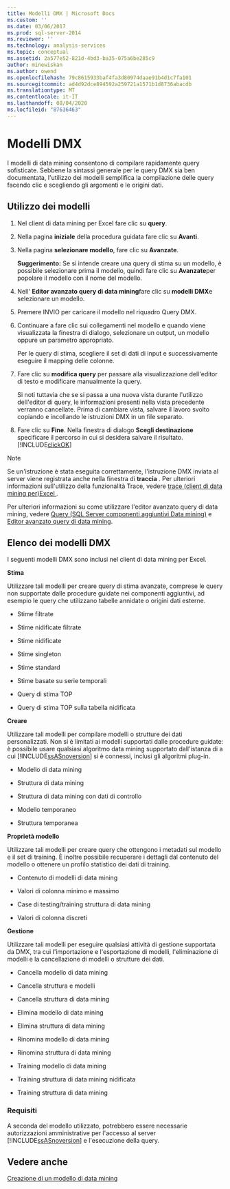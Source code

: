 ```yaml
---
title: Modelli DMX | Microsoft Docs
ms.custom: ''
ms.date: 03/06/2017
ms.prod: sql-server-2014
ms.reviewer: ''
ms.technology: analysis-services
ms.topic: conceptual
ms.assetid: 2a577e52-821d-4bd3-ba35-075a6be285c9
author: minewiskan
ms.author: owend
ms.openlocfilehash: 79c8615933baf4fa3d80974daae91b4d1c7fa101
ms.sourcegitcommit: ad4d92dce894592a259721a1571b1d8736abacdb
ms.translationtype: MT
ms.contentlocale: it-IT
ms.lasthandoff: 08/04/2020
ms.locfileid: "87636463"
---
```

# <a name="dmx-templates"></a>Modelli DMX
  I modelli di data mining consentono di compilare rapidamente query sofisticate. Sebbene la sintassi generale per le query DMX sia ben documentata, l'utilizzo dei modelli semplifica la compilazione delle query facendo clic e scegliendo gli argomenti e le origini dati.  
  
## <a name="using-the-templates"></a>Utilizzo dei modelli  
  
1.  Nel client di data mining per Excel fare clic su **query**.  
  
2.  Nella pagina **iniziale** della procedura guidata fare clic su **Avanti**.  
  
3.  Nella pagina **selezionare modello**, fare clic su **Avanzate**.  
  
     **Suggerimento:** Se si intende creare una query di stima su un modello, è possibile selezionare prima il modello, quindi fare clic su **Avanzate**per popolare il modello con il nome del modello.  
  
4.  Nell' **Editor avanzato query di data mining**fare clic su **modelli DMX**e selezionare un modello.  
  
5.  Premere INVIO per caricare il modello nel riquadro Query DMX.  
  
6.  Continuare a fare clic sui collegamenti nel modello e quando viene visualizzata la finestra di dialogo, selezionare un output, un modello oppure un parametro appropriato.  
  
     Per le query di stima, scegliere il set di dati di input e successivamente eseguire il mapping delle colonne.  
  
7.  Fare clic su **modifica query** per passare alla visualizzazione dell'editor di testo e modificare manualmente la query.  
  
     Si noti tuttavia che se si passa a una nuova vista durante l'utilizzo dell'editor di query, le informazioni presenti nella vista precedente verranno cancellate. Prima di cambiare vista, salvare il lavoro svolto copiando e incollando le istruzioni DMX in un file separato.  
  
8.  Fare clic su **Fine**. Nella finestra di dialogo **Scegli destinazione** specificare il percorso in cui si desidera salvare il risultato. [!INCLUDE[clickOK](../includes/clickok-md.md)]  
  
> [!NOTE]  
>  Se un'istruzione è stata eseguita correttamente, l'istruzione DMX inviata al server viene registrata anche nella finestra di **traccia** . Per ulteriori informazioni sull'utilizzo della funzionalità Trace, vedere [trace &#40;client di data mining per&#41;Excel ](trace-data-mining-client-for-excel.md).  
  
 Per ulteriori informazioni su come utilizzare l'editor avanzato query di data mining, vedere [Query &#40;SQL Server componenti aggiuntivi Data mining&#41;](query-sql-server-data-mining-add-ins.md) e [Editor avanzato query di data mining](advanced-data-mining-query-editor.md).  
  
## <a name="list-of-dmx-templates"></a>Elenco dei modelli DMX  
 I seguenti modelli DMX sono inclusi nel client di data mining per Excel.  
  
 **Stima**  
  
 Utilizzare tali modelli per creare query di stima avanzate, comprese le query non supportate dalle procedure guidate nei componenti aggiuntivi, ad esempio le query che utilizzano tabelle annidate o origini dati esterne.  
  
-   Stime filtrate  
  
-   Stime nidificate filtrate  
  
-   Stime nidificate  
  
-   Stime singleton  
  
-   Stime standard  
  
-   Stime basate su serie temporali  
  
-   Query di stima TOP  
  
-   Query di stima TOP sulla tabella nidificata  
  
 **Creare**  
  
 Utilizzare tali modelli per compilare modelli o strutture dei dati personalizzati. Non si è limitati ai modelli supportati dalle procedure guidate: è possibile usare qualsiasi algoritmo data mining supportato dall'istanza di a cui [!INCLUDE[ssASnoversion](../includes/ssasnoversion-md.md)] si è connessi, inclusi gli algoritmi plug-in.  
  
-   Modello di data mining  
  
-   Struttura di data mining  
  
-   Struttura di data mining con dati di controllo  
  
-   Modello temporaneo  
  
-   Struttura temporanea  
  
 **Proprietà modello**  
  
 Utilizzare tali modelli per creare query che ottengono i metadati sul modello e il set di training. È inoltre possibile recuperare i dettagli dal contenuto del modello o ottenere un profilo statistico dei dati di training.  
  
-   Contenuto di modelli di data mining  
  
-   Valori di colonna minimo e massimo  
  
-   Case di testing/training struttura di data mining  
  
-   Valori di colonna discreti  
  
 **Gestione**  
  
 Utilizzare tali modelli per eseguire qualsiasi attività di gestione supportata da DMX, tra cui l'importazione e l'esportazione di modelli, l'eliminazione di modelli e la cancellazione di modelli o strutture dei dati.  
  
-   Cancella modello di data mining  
  
-   Cancella struttura e modelli  
  
-   Cancella struttura di data mining  
  
-   Elimina modello di data mining  
  
-   Elimina struttura di data mining  
  
-   Rinomina modello di data mining  
  
-   Rinomina struttura di data mining  
  
-   Training modello di data mining  
  
-   Training struttura di data mining nidificata  
  
-   Training struttura di data mining  
  
### <a name="requirements"></a>Requisiti  
 A seconda del modello utilizzato, potrebbero essere necessarie autorizzazioni amministrative per l'accesso al server [!INCLUDE[ssASnoversion](../includes/ssasnoversion-md.md)] e l'esecuzione della query.  
  
## <a name="see-also"></a>Vedere anche  
 [Creazione di un modello di data mining](creating-a-data-mining-model.md)  
  
  
